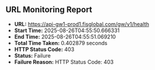 ## URL Monitoring Report

- **URL:** https://api-gw1-prod1.fisglobal.com/gw/v1/health
- **Start Time:** 2025-08-26T04:55:50.666331
- **End Time:** 2025-08-26T04:55:51.069210
- **Total Time Taken:** 0.402879 seconds
- **HTTP Status Code:** 403
- **Status:** Failure
- **Failure Reason:** HTTP Status Code: 403
